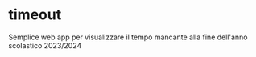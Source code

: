# timeout

Semplice web app per visualizzare il tempo mancante alla fine dell'anno scolastico 2023/2024

